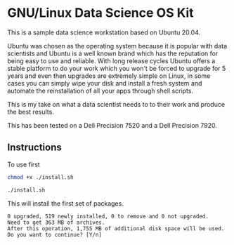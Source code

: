 # GNU/Linux Data Science OS Kit

This is a sample data science workstation based on Ubuntu 20.04.

Ubuntu was chosen as the operating system because it is popular with data scientists and Ubuntu is a well known brand which has the reputation for being easy to use and reliable. With long release cycles Ubuntu offers a stable platform to do your work which you won't be forced to upgrade for 5 years and even then upgrades are extremely simple on Linux, in some cases you can simply wipe your disk and install a fresh system and automate the reinstallation of all your apps through shell scripts.

This is my take on what a data scientist needs to to their work and produce the best results.

This has been tested on a Dell Precision 7520 and a Dell Precision 7920.

## Instructions

To use first

``` sh
chmod +x ./install.sh

./install.sh
```

This will install the first set of packages.

``` 
0 upgraded, 519 newly installed, 0 to remove and 0 not upgraded.
Need to get 363 MB of archives.
After this operation, 1,755 MB of additional disk space will be used.
Do you want to continue? [Y/n]
```
